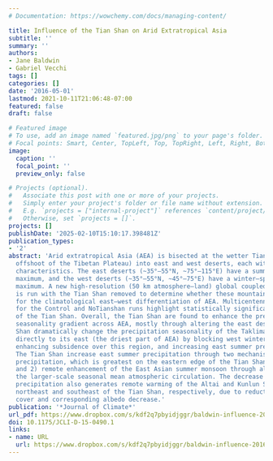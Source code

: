 ```yaml
---
# Documentation: https://wowchemy.com/docs/managing-content/

title: Influence of the Tian Shan on Arid Extratropical Asia
subtitle: ''
summary: ''
authors:
- Jane Baldwin
- Gabriel Vecchi
tags: []
categories: []
date: '2016-05-01'
lastmod: 2021-10-11T21:06:48-07:00
featured: false
draft: false

# Featured image
# To use, add an image named `featured.jpg/png` to your page's folder.
# Focal points: Smart, Center, TopLeft, Top, TopRight, Left, Right, BottomLeft, Bottom, BottomRight.
image:
  caption: ''
  focal_point: ''
  preview_only: false

# Projects (optional).
#   Associate this post with one or more of your projects.
#   Simply enter your project's folder or file name without extension.
#   E.g. `projects = ["internal-project"]` references `content/project/deep-learning/index.md`.
#   Otherwise, set `projects = []`.
projects: []
publishDate: '2025-02-10T15:10:17.398481Z'
publication_types:
- '2'
abstract: 'Arid extratropical Asia (AEA) is bisected at the wetter Tian Shan (a northern
  offshoot of the Tibetan Plateau) into east and west deserts, each with unique climatological
  characteristics. The east deserts (~35°–55°N, ~75°–115°E) have a summer precipitation
  maximum, and the west deserts (~35°–55°N, ~45°–75°E) have a winter–spring precipitation
  maximum. A new high-resolution (50 km atmosphere–land) global coupled climate model
  is run with the Tian Shan removed to determine whether these mountains are responsible
  for the climatological east–west differentiation of AEA. Multicentennial simulations
  for the Control and NoTianshan runs highlight statistically significant effects
  of the Tian Shan. Overall, the Tian Shan are found to enhance the precipitation
  seasonality gradient across AEA, mostly through altering the east deserts. The Tian
  Shan dramatically change the precipitation seasonality of the Taklimakan Desert
  directly to its east (the driest part of AEA) by blocking west winter precipitation,
  enhancing subsidence over this region, and increasing east summer precipitation.
  The Tian Shan increase east summer precipitation through two mechanisms: 1) orographic
  precipitation, which is greatest on the eastern edge of the Tian Shan in summer,
  and 2) remote enhancement of the East Asian summer monsoon through alteration of
  the larger-scale seasonal mean atmospheric circulation. The decrease in east winter
  precipitation also generates remote warming of the Altai and Kunlun Shan, mountains
  northeast and southeast of the Tian Shan, respectively, due to reduction of snow
  cover and corresponding albedo decrease.'
publication: '*Journal of Climate*'
url_pdf: https://www.dropbox.com/s/kdf2q7pbyidjggr/baldwin-influence-2016.pdf?dl=0
doi: 10.1175/JCLI-D-15-0490.1
links:
- name: URL
  url: https://www.dropbox.com/s/kdf2q7pbyidjggr/baldwin-influence-2016.pdf?dl=0
---
```

